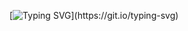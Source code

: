 [![Typing SVG](https://readme-typing-svg.herokuapp.com?color=0583CC&vCenter=true&lines=Hello%2C+I+am+Jordan+The+Web+Designer...;I+am+also+a+Web+Developer...;Visit+jordanthewebdesigner.com+to+learn+more...)](https://git.io/typing-svg)
